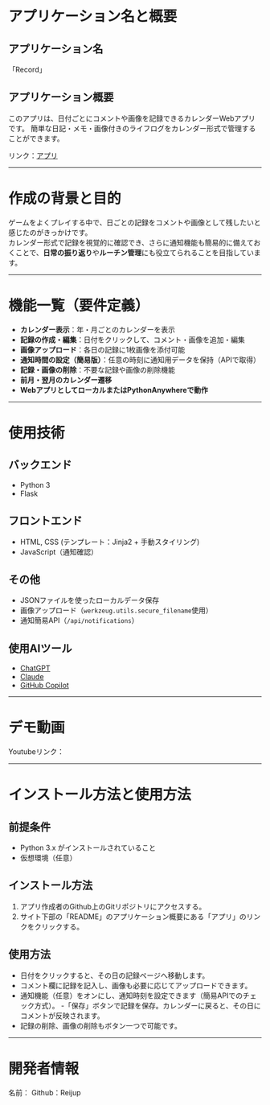 # アプリケーション名と概要

## アプリケーション名

「Record」

## アプリケーション概要

このアプリは、日付ごとにコメントや画像を記録できるカレンダーWebアプリです。
簡単な日記・メモ・画像付きのライフログをカレンダー形式で管理することができます。

リンク：[アプリ](https://reijp.pythonanywhere.com/)

---

# 作成の背景と目的

ゲームをよくプレイする中で、日ごとの記録をコメントや画像として残したいと感じたのがきっかけです。  
カレンダー形式で記録を視覚的に確認でき、さらに通知機能も簡易的に備えておくことで、**日常の振り返り**や**ルーチン管理**にも役立てられることを目指しています。

---

# 機能一覧（要件定義）

- **カレンダー表示**：年・月ごとのカレンダーを表示
- **記録の作成・編集**：日付をクリックして、コメント・画像を追加・編集
- **画像アップロード**：各日の記録に1枚画像を添付可能
- **通知時間の設定（簡易版）**：任意の時刻に通知用データを保持（APIで取得）
- **記録・画像の削除**：不要な記録や画像の削除機能
- **前月・翌月のカレンダー遷移**
- **WebアプリとしてローカルまたはPythonAnywhereで動作**

---

# 使用技術

## バックエンド

- Python 3
- Flask

## フロントエンド

- HTML, CSS (テンプレート：Jinja2 + 手動スタイリング)
- JavaScript（通知確認）

## その他

- JSONファイルを使ったローカルデータ保存
- 画像アップロード（`werkzeug.utils.secure_filename`使用）
- 通知簡易API（`/api/notifications`）

## 使用AIツール

- [ChatGPT](https://chat.openai.com/)
- [Claude](https://claude.ai/)
- [GitHub Copilot](https://github.com/features/copilot)

---

# デモ動画

Youtubeリンク：[](https://www.youtube.com/)

---

# インストール方法と使用方法

## 前提条件

- Python 3.x がインストールされていること
- 仮想環境（任意）

## インストール方法

1. アプリ作成者のGithub上のGitリポジトリにアクセスする。
2. サイト下部の「README」のアプリケーション概要にある「アプリ」のリンクをクリックする。

## 使用方法

- 日付をクリックすると、その日の記録ページへ移動します。
- コメント欄に記録を記入し、画像も必要に応じてアップロードできます。
- 通知機能（任意）をオンにし、通知時刻を設定できます（簡易APIでのチェック方式）。
-「保存」ボタンで記録を保存。カレンダーに戻ると、その日にコメントが反映されます。
- 記録の削除、画像の削除もボタン一つで可能です。

---

# 開発者情報

名前：
Github：Reijup
